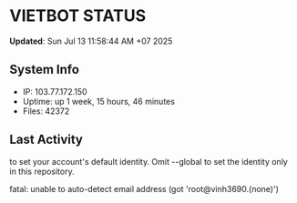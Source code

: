 # VIETBOT STATUS
**Updated**: Sun Jul 13 11:58:44 AM +07 2025

## System Info
- IP: 103.77.172.150
- Uptime: up 1 week, 15 hours, 46 minutes
- Files: 42372

## Last Activity

to set your account's default identity.
Omit --global to set the identity only in this repository.

fatal: unable to auto-detect email address (got 'root@vinh3690.(none)')
